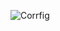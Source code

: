 ![Corrfig](https://user-images.githubusercontent.com/93095814/145095783-b93fa8f6-857a-4529-941d-7c14f2bf6de6.png)
